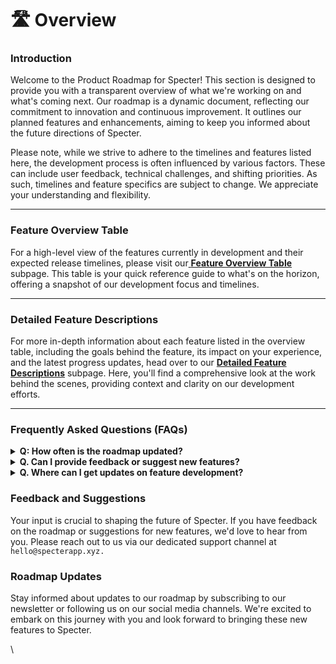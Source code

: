 # 🛣️ Overview

### Introduction

Welcome to the Product Roadmap for Specter! This section is designed to provide you with a transparent overview of what we're working on and what's coming next. Our roadmap is a dynamic document, reflecting our commitment to innovation and continuous improvement. It outlines our planned features and enhancements, aiming to keep you informed about the future directions of Specter.

Please note, while we strive to adhere to the timelines and features listed here, the development process is often influenced by various factors. These can include user feedback, technical challenges, and shifting priorities. As such, timelines and feature specifics are subject to change. We appreciate your understanding and flexibility.

***

### Feature Overview Table

For a high-level view of the features currently in development and their expected release timelines, please visit our[ **Feature Overview Table**](feature-pipeline.md) subpage. This table is your quick reference guide to what's on the horizon, offering a snapshot of our development focus and timelines.

***

### Detailed Feature Descriptions

For more in-depth information about each feature listed in the overview table, including the goals behind the feature, its impact on your experience, and the latest progress updates, head over to our [**Detailed Feature Descriptions**](broken-reference) subpage. Here, you'll find a comprehensive look at the work behind the scenes, providing context and clarity on our development efforts.

***

### Frequently Asked Questions (FAQs)

<details>

<summary><strong>Q: How often is the roadmap updated?</strong></summary>

A. We review and update our roadmap regularly, typically on a quarterly basis, to reflect our latest plans and progress.

</details>

<details>

<summary> <strong>Q. Can I provide feedback or suggest new features?</strong> </summary>

A. Absolutely! We highly value user feedback and suggestions. Please refer to the Feedback and Suggestions section below for details on how to share your thoughts.

</details>

<details>

<summary> <strong>Q. Where can I get updates on feature development?</strong> </summary>

A. For the latest updates, follow our \[blog/newsletter/social media channels]. We'll share progress updates and announcements as we move forward.

</details>

### Feedback and Suggestions

Your input is crucial to shaping the future of Specter. If you have feedback on the roadmap or suggestions for new features, we'd love to hear from you. Please reach out to us via our dedicated support channel at `hello@specterapp.xyz.`

### Roadmap Updates

Stay informed about updates to our roadmap by subscribing to our newsletter or following us on our social media channels. We're excited to embark on this journey with you and look forward to bringing these new features to Specter.

\
